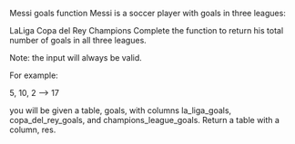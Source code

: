 Messi goals function
Messi is a soccer player with goals in three leagues:

LaLiga
Copa del Rey
Champions
Complete the function to return his total number of goals in all three leagues.

Note: the input will always be valid.

For example:

5, 10, 2  -->  17

you will be given a table, goals, with columns la_liga_goals, copa_del_rey_goals, and champions_league_goals. Return a table with a column, res.
